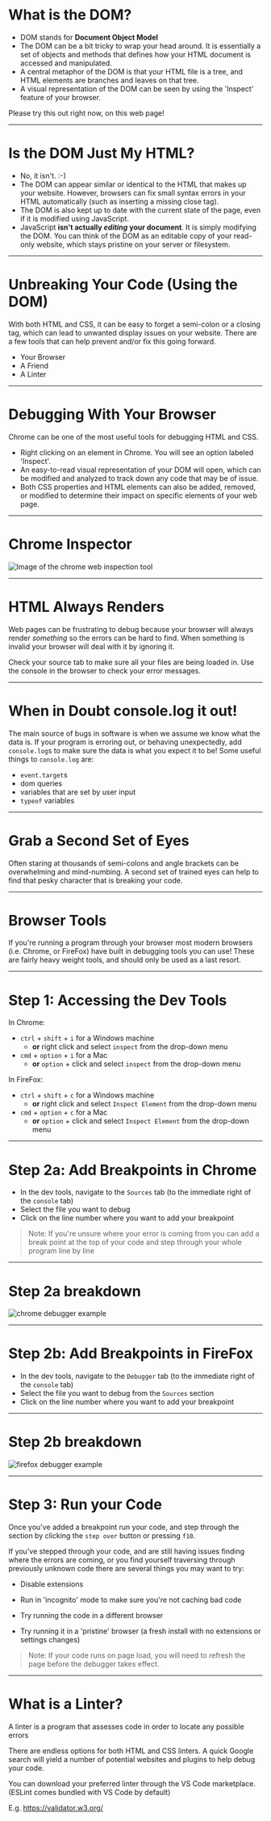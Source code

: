 # What is the DOM?

* DOM stands for **Document Object Model**
* The DOM can be a bit tricky to wrap your head around. It is essentially a set of objects and methods that defines how your HTML document is accessed and manipulated.
* A central metaphor of the DOM is that your HTML file is a tree, and HTML elements are branches and leaves on that tree.
* A visual representation of the DOM can be seen by using the 'Inspect' feature of your browser.

Please try this out right now, on this web page!

---

# Is the DOM Just My HTML?

* No, it isn't. :-)
* The DOM can appear similar or identical to the HTML that makes up your website. However, browsers can fix small syntax errors in your HTML automatically (such as inserting a missing close tag).
* The DOM is also kept up to date with the current state of the page, even if it is modified using JavaScript.
* JavaScript **isn't actually _editing_ your document**. It is simply modifying the DOM. You can think of the DOM as an editable copy of your read-only website, which stays pristine on your server or filesystem.

---

# Unbreaking Your Code (Using the DOM)

With both HTML and CSS, it can be easy to forget a semi-colon or a closing tag, which can lead to unwanted display issues on your website. There are a few tools that can help prevent and/or fix this going forward.

* Your Browser
* A Friend
* A Linter

---

# Debugging With Your Browser

Chrome can be one of the most useful tools for debugging HTML and CSS.

* Right clicking on an element in Chrome. You will see an option labeled 'Inspect'.
* An easy-to-read visual representation of your DOM will open, which can be modified and analyzed to track down any code that may be of issue.
* Both CSS properties and HTML elements can also be added, removed, or modified to determine their impact on specific elements of your web page.

----

# Chrome Inspector

![Image of the chrome web inspection tool](/images/dom-debugging.png)

---

# HTML Always Renders

Web pages can be frustrating to debug because your browser will always render *something* so the errors can be hard to find. When something is invalid your browser will deal with it by ignoring it.

Check your source tab to make sure all your files are being loaded in. Use the console in the browser to check your error messages.

---

# When in Doubt console.log it out!

The main source of bugs in software is when we assume we know what the data is. If your program is erroring out, or behaving unexpectedly, add `console.log`s to make sure the data is what you expect it to be! Some useful things to `console.log` are:

* `event.target`s
* dom queries
* variables that are set by user input
* `typeof` variables

---

# Grab a Second Set of Eyes

Often staring at thousands of semi-colons and angle brackets can be overwhelming and mind-numbing. A second set of trained eyes can help to find that pesky character that is breaking your code.

---

# Browser Tools

If you're running a program through your browser most modern browsers (i.e. Chrome, or FireFox) have built in debugging tools you can use! These are fairly heavy weight tools, and should only be used as a last resort.

---

# Step 1: Accessing the Dev Tools

In Chrome:

* `ctrl` + `shift` + `i` for a Windows machine
  * **or** right click and select `inspect` from the drop-down menu
* `cmd` + `option` + `i` for a Mac
  * **or** `option` + click and select `inspect` from the drop-down menu

In FireFox:

* `ctrl` + `shift` + `c` for a Windows machine
  * **or** right click and select `Inspect Element` from the drop-down menu
* `cmd` + `option` + `c` for a Mac
  * **or** `option` + click and select `Inspect Element` from the drop-down menu

---
 
# Step 2a: Add Breakpoints in Chrome

* In the dev tools, navigate to the `Sources` tab (to the immediate right of the `console` tab)
* Select the file you want to debug
* Click on the line number where you want to add your breakpoint

>Note: If you're unsure where your error is coming from you can add a break point at the top of your code and step through your whole program line by line

---

# Step 2a breakdown

![chrome debugger example](/images/chrome-debugger.png)

---

# Step 2b: Add Breakpoints in FireFox

* In the dev tools, navigate to the `Debugger` tab (to the immediate right of the `console` tab)
* Select the file you want to debug from the `Sources` section
* Click on the line number where you want to add your breakpoint

---

# Step 2b breakdown

![firefox debugger example](/images/firefox-debugger.png)

---

# Step 3: Run your Code

Once you've added a breakpoint run your code, and step through the section by clicking the `step over`  button or pressing `f10`.

If you've stepped through your code, and are still having issues finding where the errors are coming, or you find yourself traversing through previously unknown code there are several things you may want to try:

* Disable extensions

* Run in 'incognito' mode to make sure you're not caching bad code

* Try running the code in a different browser

* Try running it in a 'pristine' browser (a fresh install with no extensions or settings changes)

>Note: If your code runs on page load, you will need to refresh the page before the debugger takes effect.

---

# What is a Linter?

A linter is a program that assesses code in order to locate any possible errors

There are endless options for both HTML and CSS linters. A quick Google search will yield a number of potential websites and plugins to help debug your code.

You can download your preferred linter through the VS Code marketplace. (ESLint comes bundled with VS Code by default)

E.g. <https://validator.w3.org/>
